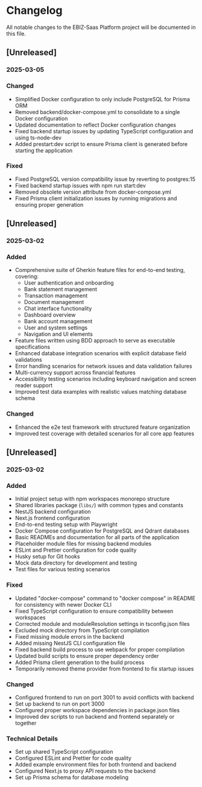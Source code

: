 # Changelog

All notable changes to the EBIZ-Saas Platform project will be documented in this file.

## [Unreleased]
### 2025-03-05

### Changed
- Simplified Docker configuration to only include PostgreSQL for Prisma ORM
- Removed backend/docker-compose.yml to consolidate to a single Docker configuration
- Updated documentation to reflect Docker configuration changes
- Fixed backend startup issues by updating TypeScript configuration and using ts-node-dev
- Added prestart:dev script to ensure Prisma client is generated before starting the application

### Fixed
- Fixed PostgreSQL version compatibility issue by reverting to postgres:15
- Fixed backend startup issues with npm run start:dev
- Removed obsolete version attribute from docker-compose.yml
- Fixed Prisma client initialization issues by running migrations and ensuring proper generation

## [Unreleased]
### 2025-03-02

### Added
- Comprehensive suite of Gherkin feature files for end-to-end testing, covering:
  - User authentication and onboarding
  - Bank statement management
  - Transaction management
  - Document management
  - Chat interface functionality
  - Dashboard overview
  - Bank account management
  - User and system settings
  - Navigation and UI elements
- Feature files written using BDD approach to serve as executable specifications
- Enhanced database integration scenarios with explicit database field validations
- Error handling scenarios for network issues and data validation failures
- Multi-currency support across financial features
- Accessibility testing scenarios including keyboard navigation and screen reader support
- Improved test data examples with realistic values matching database schema

### Changed
- Enhanced the e2e test framework with structured feature organization
- Improved test coverage with detailed scenarios for all core app features

## [Unreleased]
### 2025-03-02   

### Added
- Initial project setup with npm workspaces monorepo structure
- Shared libraries package (`libs/`) with common types and constants
- NestJS backend configuration
- Next.js frontend configuration
- End-to-end testing setup with Playwright
- Docker Compose configuration for PostgreSQL and Qdrant databases
- Basic READMEs and documentation for all parts of the application
- Placeholder module files for missing backend modules
- ESLint and Prettier configuration for code quality
- Husky setup for Git hooks
- Mock data directory for development and testing
- Test files for various testing scenarios

### Fixed
- Updated "docker-compose" command to "docker compose" in README for consistency with newer Docker CLI
- Fixed TypeScript configuration to ensure compatibility between workspaces
- Corrected module and moduleResolution settings in tsconfig.json files
- Excluded mock directory from TypeScript compilation
- Fixed missing module errors in the backend
- Added missing NestJS CLI configuration file
- Fixed backend build process to use webpack for proper compilation
- Updated build scripts to ensure proper dependency order
- Added Prisma client generation to the build process
- Temporarily removed theme provider from frontend to fix startup issues

### Changed
- Configured frontend to run on port 3001 to avoid conflicts with backend
- Set up backend to run on port 3000 
- Configured proper workspace dependencies in package.json files
- Improved dev scripts to run backend and frontend separately or together

### Technical Details
- Set up shared TypeScript configuration
- Configured ESLint and Prettier for code quality
- Added example environment files for both frontend and backend
- Configured Next.js to proxy API requests to the backend
- Set up Prisma schema for database modeling 